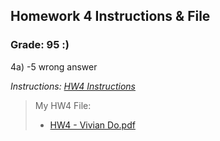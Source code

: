 ## Homework 4 Instructions & File

### Grade: 95 :)

4a) -5 wrong answer


*Instructions: [HW4 Instructions](https://github.com/odnaiviv/CSC-4222/blob/main/HW4/HW4.pdf)*

>My HW4 File:
>* [HW4 - Vivian Do.pdf](https://github.com/odnaiviv/CSC-4222/blob/main/HW4/HW4%20-%20Vivian%20Do.pdf)
